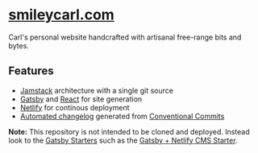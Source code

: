 # [smileycarl.com](https://smileycarl.com)

Carl's personal website handcrafted with artisanal free-range bits and bytes.

## Features
- [Jamstack](https://jamstack.org) architecture with a single git source
- [Gatsby](https://www.gatsbyjs.com) and [React](https://reactjs.org/) for site generation
- [Netlify](https://www.netlify.com) for continous deployment
- [Automated changelog](CHANGELOG.md) generated from [Conventional Commits](https://www.conventionalcommits.org/en/v1.0.0)

**Note:** This repository is not intended to be cloned and deployed. Instead look to the [Gatsby Starters](https://www.gatsbyjs.com/docs/starters/) such as the [Gatsby + Netlify CMS Starter](https://github.com/netlify-templates/gatsby-starter-netlify-cms).
